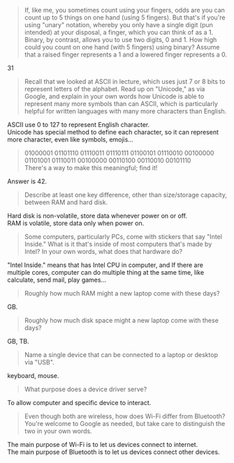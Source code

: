 >   If, like me, you sometimes count using your fingers, odds are you can count up to 5 things on one hand (using 5 fingers). But that's if you're using "unary" notation, whereby you only have a single digit (pun intended) at your disposal, a finger, which you can think of as a 1. Binary, by contrast, allows you to use two digits, 0 and 1. How high could you count on one hand (with 5 fingers) using binary? Assume that a raised finger represents a 1 and a lowered finger represents a 0.

31  

>   Recall that we looked at ASCII in lecture, which uses just 7 or 8 bits to represent letters of the alphabet. Read up on "Unicode," as via Google, and explain in your own words how Unicode is able to represent many more symbols than can ASCII, which is particularly helpful for written languages with many more characters than English.

ASCII use 0 to 127 to represent English character.  
Unicode has special method to define each character, so it can represent more character, even like symbols, emojis...  

>   01000001 01101110 01110011 01110111 01100101 01110010 00100000 01101001 01110011 00100000 00110100 00110010 00101110  
>   There's a way to make this meaningful; find it!

Answer is 42.  

>   Describe at least one key difference, other than size/storage capacity, between RAM and hard disk.  

Hard disk is non-volatile, store data whenever power on or off.  
RAM is volatile, store data only when power on.  

>   Some computers, particularly PCs, come with stickers that say "Intel Inside." What is it that's inside of most computers that's made by Intel? In your own words, what does that hardware do?  

"Intel Inside." means that has Intel CPU in computer, and If there are multiple cores, computer can do multiple thing at the same time, like calculate, send mail, play games...  

>   Roughly how much RAM might a new laptop come with these days?

GB.  

>   Roughly how much disk space might a new laptop come with these days?

GB, TB.  

>   Name a single device that can be connected to a laptop or desktop via "USB".

keyboard, mouse.  

>   What purpose does a device driver serve?

To allow computer and specific device to interact.  

>   Even though both are wireless, how does Wi-Fi differ from Bluetooth? You're welcome to Google as needed, but take care to distinguish the two in your own words.

The main purpose of Wi-Fi is to let us devices connect to internet.  
The main purpose of Bluetooth is to let us devices connect other devices.  